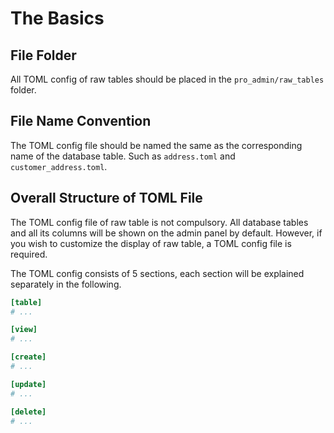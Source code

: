 # The Basics

## File Folder

All TOML config of raw tables should be placed in the `pro_admin/raw_tables` folder.

## File Name Convention

The TOML config file should be named the same as the corresponding name of the database table. Such as `address.toml` and `customer_address.toml`.

## Overall Structure of TOML File

The TOML config file of raw table is not compulsory. All database tables and all its columns will be shown on the admin panel by default. However, if you wish to customize the display of raw table, a TOML config file is required.

The TOML config consists of 5 sections, each section will be explained separately in the following.

```toml
[table]
# ...

[view]
# ...

[create]
# ...

[update]
# ...

[delete]
# ...
```
